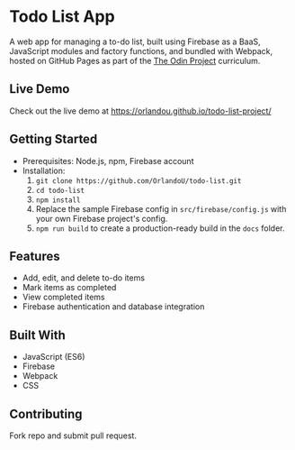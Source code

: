 # Todo List App
A web app for managing a to-do list, built using Firebase as a BaaS, JavaScript modules and factory functions, and bundled with Webpack, hosted on GitHub Pages as part of the [The Odin Project](https://www.theodinproject.com) curriculum.

## Live Demo
Check out the live demo at https://orlandou.github.io/todo-list-project/

## Getting Started
- Prerequisites: Node.js, npm, Firebase account
- Installation: 
  1. `git clone https://github.com/OrlandoU/todo-list.git` 
  2. `cd todo-list` 
  3. `npm install` 
  4. Replace the sample Firebase config in `src/firebase/config.js` with your own Firebase project's config.
  5. `npm run build` to create a production-ready build in the `docs` folder.

## Features
- Add, edit, and delete to-do items
- Mark items as completed
- View completed items
- Firebase authentication and database integration

## Built With
- JavaScript (ES6)
- Firebase
- Webpack
- CSS

## Contributing
Fork repo and submit pull request.


